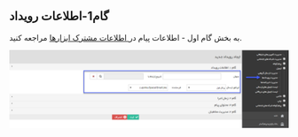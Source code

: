 ﻿## گام1-اطلاعات رویداد

به بخش گام اول - اطلاعات پیام در<a href="file%3A%2F%2F%2FC%3A%5CUsers%5CH.abasi%5CDesktop%5Chelp%5Cmd%20help%5C%D8%AA%D8%A8%D9%84%DB%8C%D8%BA%D8%A7%D8%AA%5Cmoshtarak-abzar%5Cgam%20yk%5Cgam-yk.md" target="_blank"> اطلاعات مشترک ابزارها</a> مراجعه کنید.

![](advertising-sendingeventmail-firststep.png)



